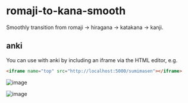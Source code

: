 # romaji-to-kana-smooth

Smoothly transition from romaji -> hiragana -> katakana -> kanji.

## anki

You can use with anki by including an iframe via the HTML editor, e.g.

```html
<iframe name="top" src="http://localhost:5000/sumimasen"></iframe>
```

![image](https://user-images.githubusercontent.com/2068912/74113470-2bf6f980-4b59-11ea-88e9-af0955ea471b.png)

![image](https://user-images.githubusercontent.com/2068912/74113454-141f7580-4b59-11ea-84ad-1c17ec93b06b.png)
